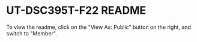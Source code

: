 # UT-DSC395T-F22 README

To view the readme, click on the "View As: Public" button on the right, and switch to "Member".
